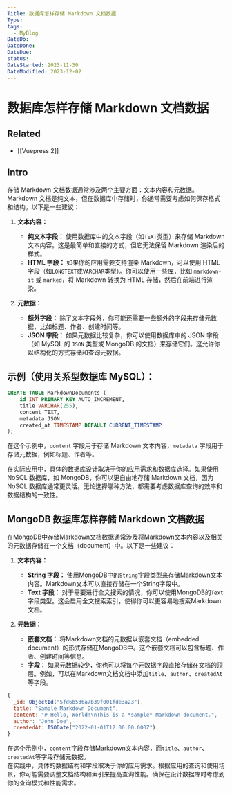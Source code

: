 ```yaml
---
Title: 数据库怎样存储 Markdown 文档数据
Type: 
tags:
  - MyBlog
DateDo: 
DateDone: 
DateDue: 
status: 
DateStarted: 2023-11-30
DateModified: 2023-12-02
---
```

# 数据库怎样存储 Markdown 文档数据
## Related
- [[Vuepress 2]]
## Intro
存储 Markdown 文档数据通常涉及两个主要方面：文本内容和元数据。Markdown 文档是纯文本，但在数据库中存储时，你通常需要考虑如何保存格式和结构。以下是一些建议：

1. **文本内容：**
    
    - **纯文本字段：** 使用数据库中的文本字段（如`TEXT`类型）来存储 Markdown 文本内容。这是最简单和直接的方式，但它无法保留 Markdown 渲染后的样式。
    - **HTML 字段：** 如果你的应用需要支持渲染 Markdown，可以使用 HTML 字段（如`LONGTEXT`或`VARCHAR`类型）。你可以使用一些库，比如 `markdown-it` 或 `marked`，将 Markdown 转换为 HTML 存储，然后在前端进行渲染。
2. **元数据：**
    
    - **额外字段：** 除了文本字段外，你可能还需要一些额外的字段来存储元数据，比如标题、作者、创建时间等。
    - **JSON 字段：** 如果元数据比较复杂，你可以使用数据库中的 JSON 字段（如 MySQL 的 `JSON` 类型或 MongoDB 的文档）来存储它们。这允许你以结构化的方式存储和查询元数据。

## 示例（使用关系型数据库 MySQL）：

```sql
CREATE TABLE MarkdownDocuments (
    id INT PRIMARY KEY AUTO_INCREMENT,
    title VARCHAR(255),
    content TEXT,
    metadata JSON,
    created_at TIMESTAMP DEFAULT CURRENT_TIMESTAMP
);
```

在这个示例中，`content` 字段用于存储 Markdown 文本内容，`metadata` 字段用于存储元数据，例如标题、作者等。

在实际应用中，具体的数据库设计取决于你的应用需求和数据库选择。如果使用 NoSQL 数据库，如 MongoDB，你可以更自由地存储 Markdown 文档，因为 NoSQL 数据库通常更灵活。无论选择哪种方法，都需要考虑数据库查询的效率和数据结构的一致性。

##  MongoDB 数据库怎样存储 Markdown 文档数据
在MongoDB中存储Markdown文档数据通常涉及将Markdown文本内容以及相关的元数据存储在一个文档（document）中。以下是一些建议：

1. **文本内容：**
    
    - **String 字段：** 使用MongoDB中的`String`字段类型来存储Markdown文本内容。Markdown文本可以直接存储在一个String字段中。
    - **Text 字段：** 对于需要进行全文搜索的情况，你可以使用MongoDB的`Text`字段类型。这会启用全文搜索索引，使得你可以更容易地搜索Markdown文档。
2. **元数据：**
    
    - **嵌套文档：** 将Markdown文档的元数据以嵌套文档（embedded document）的形式存储在MongoDB中。这个嵌套文档可以包含标题、作者、创建时间等信息。
    - **字段：** 如果元数据较少，你也可以将每个元数据字段直接存储在文档的顶层。例如，可以在Markdown文档文档中添加`title`、`author`、`createdAt`等字段。

```js
{
  _id: ObjectId("5fd6b536a7b39f001fde3a23"),
  title: "Sample Markdown Document",
  content: "# Hello, World!\nThis is a *sample* Markdown document.",
  author: "John Doe",
  createdAt: ISODate("2022-01-01T12:00:00.000Z")
}

```

在这个示例中，`content`字段存储Markdown文本内容，而`title`、`author`、`createdAt`等字段存储元数据。  
在实践中，具体的数据结构和字段取决于你的应用需求。根据应用的查询和使用场景，你可能需要调整文档结构和索引来提高查询性能。确保在设计数据库时考虑到你的查询模式和性能需求。

